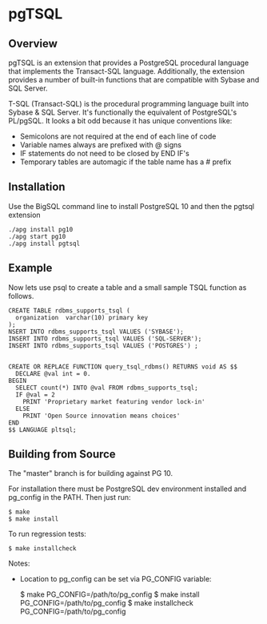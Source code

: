 # pgTSQL

## Overview

pgTSQL is an extension that provides a PostgreSQL procedural language that
implements the Transact-SQL language. Additionally, the extension provides a 
number of built-in functions that are compatible with Sybase and SQL Server.

T-SQL (Transact-SQL) is the procedural programming language built into Sybase & SQL Server. It's functionally the equivalent of PostgreSQL's PL/pgSQL. It looks a bit odd because it has unique conventions like:

* Semicolons are not required at the end of each line of code
* Variable names always are prefixed with @ signs 
* IF statements do not need to be closed by END IF's     
* Temporary tables are automagic if the table name has a # prefix


## Installation
Use the BigSQL command line to install PostgreSQL 10 and then the pgtsql extension

	./apg install pg10
  	./apg start pg10
	./apg install pgtsql


## Example
Now lets use psql to create a table and a small sample TSQL function as follows.

	CREATE TABLE rdbms_supports_tsql (
	  organization  varchar(10) primary key
	);
 	NSERT INTO rdbms_supports_tsql VALUES ('SYBASE');
	INSERT INTO rdbms_supports_tsql VALUES ('SQL-SERVER');
	INSERT INTO rdbms_supports_tsql VALUES ('POSTGRES') ;
  
  
	CREATE OR REPLACE FUNCTION query_tsql_rdbms() RETURNS void AS $$
	  DECLARE @val int = 0. 
	BEGIN
	  SELECT count(*) INTO @val FROM rdbms_supports_tsql;
	  IF @val = 2
	    PRINT 'Proprietary market featuring vendor lock-in'
	  ELSE
	    PRINT 'Open Source innovation means choices'
	END
	$$ LANGUAGE pltsql;


## Building from Source

The "master" branch is for building against PG 10.

For installation there must be PostgreSQL dev environment installed
and pg_config in the PATH.   Then just run:

	$ make
	$ make install

To run regression tests:

	$ make installcheck

Notes:

* Location to pg_config can be set via PG_CONFIG variable:

	$ make PG_CONFIG=/path/to/pg_config
	$ make install PG_CONFIG=/path/to/pg_config
	$ make installcheck PG_CONFIG=/path/to/pg_config

